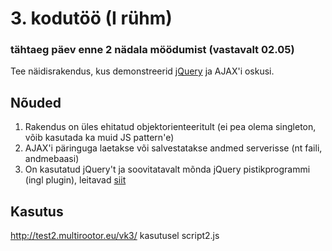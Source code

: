 # 3. kodutöö (I rühm)
### tähtaeg päev enne 2 nädala möödumist (vastavalt 02.05)

Tee näidisrakendus, kus demonstreerid [jQuery](https://jquery.com) ja AJAX'i oskusi.

## Nõuded

1. Rakendus on üles ehitatud objektorienteeritult (ei pea olema singleton, võib kasutada ka muid JS pattern'e)
2. AJAX'i päringuga laetakse või salvestatakse andmed serverisse (nt faili, andmebaasi)
3. On kasutatud jQuery't ja soovitatavalt mõnda jQuery pistikprogrammi (ingl plugin), leitavad [siit](https://www.npmjs.com/browse/keyword/jquery-plugin)

## Kasutus
http://test2.multirootor.eu/vk3/
kasutusel script2.js
